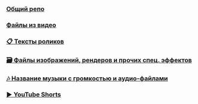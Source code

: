### [Общий репо](https://github.com/YouContent/YouContent)
### [Файлы из видео](https://github.com/YouContent/files)
### [📋 Тексты роликов](https://github.com/YouContent/text)
### [🗃 Файлы изображений, рендеров и прочих спец. эффектов](https://github.com/YouContent/render)
### [🎶 Название музыки с громкостью и аудио-файлами](https://github.com/YouContent/audio)
### [▶ YouTube Shorts](https://github.com/YouContent/shorts)
